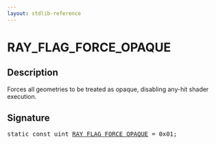```yaml
---
layout: stdlib-reference
---
```


# RAY_FLAG_FORCE_OPAQUE

## Description

Forces all geometries to be treated as opaque, disabling any-hit shader execution.


## Signature
<pre>
<span class='code_keyword'>static</span> <span class='code_keyword'>const</span> <span class="code_keyword">uint</span> <a href="ray_flag_force_opaque-01245679abcdfghijk" class="code_var">RAY_FLAG_FORCE_OPAQUE</a> = 0x01;
</pre>

